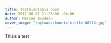 ```yaml
---
title: Testblablabla boom
date: 2017-08-01 11:25:00 -04:00
author: Marine Boudeau
cover_image: "/uploads/bonnie-kittle-88774.jpg"
---
```


Thisis a test